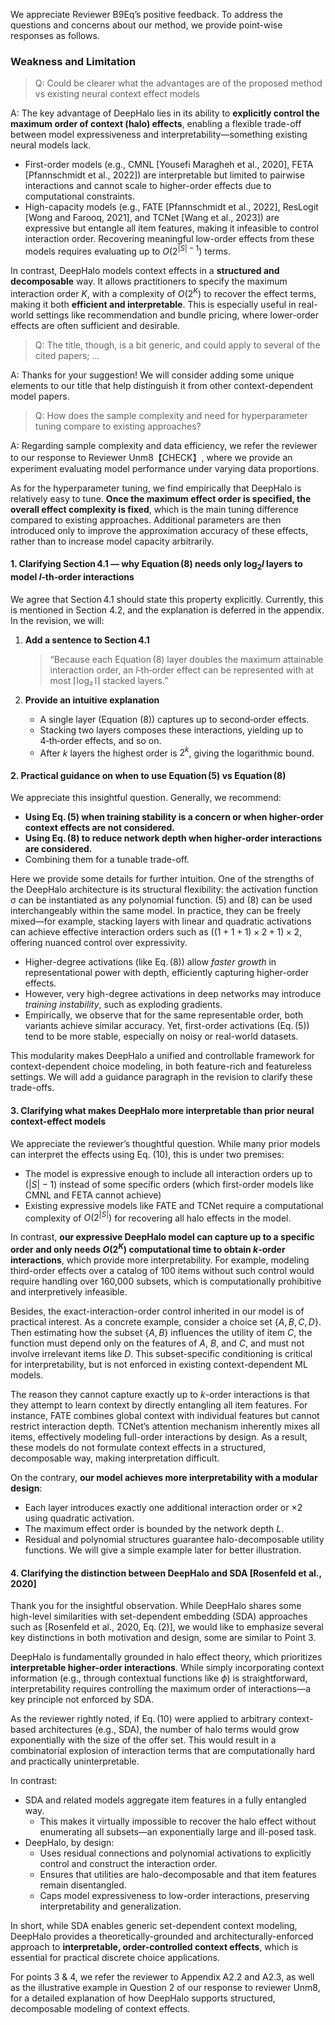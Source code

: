 We appreciate Reviewer B9Eq’s positive feedback. To address the questions and concerns about our method, we provide point-wise responses as follows.

### Weakness and Limitation

> Q: Could be clearer what the advantages are of the proposed method vs existing neural context effect models

A: The key advantage of DeepHalo lies in its ability to **explicitly control the maximum order of context (halo) effects**, enabling a flexible trade-off between model expressiveness and interpretability—something existing neural models lack.

- First-order models (e.g., CMNL [Yousefi Maragheh et al., 2020], FETA [Pfannschmidt et al., 2022]) are interpretable but limited to pairwise interactions and cannot scale to higher-order effects due to computational constraints.
- High-capacity models (e.g., FATE [Pfannschmidt et al., 2022], ResLogit [Wong and Farooq, 2021], and TCNet [Wang et al., 2023]) are expressive but entangle all item features, making it infeasible to control interaction order. Recovering meaningful low-order effects from these models requires evaluating up to $O(2^{|S|-1})$ terms.

In contrast, DeepHalo models context effects in a **structured and decomposable** way. It allows practitioners to specify the maximum interaction order $K$, with a complexity of $O(2^K)$ to recover the effect terms, making it both **efficient and interpretable**. This is especially useful in real-world settings like recommendation and bundle pricing, where lower-order effects are often sufficient and desirable.

> Q: The title, though, is a bit generic, and could apply to several of the cited papers; ...

A: Thanks for your suggestion! We will consider adding some unique elements to our title that help distinguish it from other context-dependent model papers.

> Q: How does the sample complexity and need for hyperparameter tuning compare to existing approaches?

A: Regarding sample complexity and data efficiency, we refer the reviewer to our response to Reviewer Unm8【CHECK】, where we provide an experiment evaluating model performance under varying data proportions.

As for the hyperparameter tuning, we find empirically that DeepHalo is relatively easy to tune. **Once the maximum effect order is specified, the overall effect complexity is fixed**, which is the main tuning difference compared to existing approaches. Additional parameters are then introduced only to improve the approximation accuracy of these effects, rather than to increase model capacity arbitrarily. 

#### 1. Clarifying Section 4.1 — why Equation (8) needs only $\log_2l$ layers to model $l$‑th‑order interactions

We agree that Section 4.1 should state this property explicitly. Currently, this is mentioned in Section 4.2, and the explanation is deferred in the appendix. 
In the revision, we will:

1) **Add a sentence to Section 4.1**  
   > “Because each Equation (8) layer doubles the maximum attainable interaction order, an *l*‑th‑order effect can be represented with at most ⌈log₂ l⌉ stacked layers.”

2) **Provide an intuitive explanation**  
   - A single layer (Equation (8)) captures up to second‑order effects.  
   - Stacking two layers composes these interactions, yielding up to 4‑th‑order effects, and so on.  
   - After *k* layers the highest order is $2^{k}$, giving the logarithmic bound.


#### 2. Practical guidance on when to use Equation (5) vs Equation (8)

We appreciate this insightful question. Generally, we recommend:

- **Using Eq. (5) when training stability is a concern or when higher-order context effects are not considered.**
- **Using Eq. (8) to reduce network depth when higher-order interactions are considered.**
- Combining them for a tunable trade-off.

Here we provide some details for further intuition. One of the strengths of the DeepHalo architecture is its structural flexibility: the activation function σ can be instantiated as any polynomial function. (5) and (8) can be used interchangeably within the same model. In practice, they can be freely mixed—for example, stacking layers with linear and quadratic activations can achieve effective interaction orders such as $((1+1+1)\times2+1)\times2$, offering nuanced control over expressivity.

- Higher-degree activations (like Eq. (8)) allow *faster growth* in representational power with depth, efficiently capturing higher-order effects.
- However, very high-degree activations in deep networks may introduce *training instability*, such as exploding gradients.
- Empirically, we observe that for the same representable order, both variants achieve similar accuracy. Yet, first-order activations (Eq. (5)) tend to be more stable, especially on noisy or real-world datasets.

This modularity makes DeepHalo a unified and controllable framework for context-dependent choice modeling, in both feature-rich and featureless settings. We will add a guidance paragraph in the revision to clarify these trade-offs.

#### 3. Clarifying what makes DeepHalo more interpretable than prior neural context-effect models
We appreciate the reviewer’s thoughtful question. While many prior models can interpret the effects using Eq. (10), this is under two premises:
- The model is expressive enough to include all interaction orders up to $(|S|-1)$ instead of some specific orders (which first-order models like CMNL and FETA cannot achieve)
- Existing expressive models like FATE and TCNet require a computational complexity of $O(2^{|S|})$ for recovering all halo effects in the model.

In contrast, **our expressive DeepHalo model can capture up to a specific order and only needs $O(2^K)$ computational time to obtain $k$-order interactions**, which provide more interpretability. For example, modeling third-order effects over a catalog of 100 items without such control would require handling over 160,000 subsets, which is computationally prohibitive and interpretively infeasible.

Besides, the exact-interaction-order control inherited in our model is of practical interest. As a concrete example, consider a choice set $\{A, B, C, D\}$. Then estimating how the subset $\{A, B\}$ influences the utility of item $C$, the function must depend only on the features of $A$, $B$, and $C$, and must not involve irrelevant items like $D$. This subset-specific conditioning is critical for interpretability, but is not enforced in existing context-dependent ML models. 

The reason they cannot capture exactly up to $k$-order interactions is that they attempt to learn context by directly entangling all item features. For instance, FATE combines global context with individual features but cannot restrict interaction depth. TCNet’s attention mechanism inherently mixes all items, effectively modeling full-order interactions by design. As a result, these models do not formulate context effects in a structured, decomposable way, making interpretation difficult.

On the contrary, **our model achieves more interpretability with a modular design**:
- Each layer introduces exactly one additional interaction order or $\times 2$ using quadratic activation.
- The maximum effect order is bounded by the network depth $L$.
- Residual and polynomial structures guarantee halo-decomposable utility functions. We will give a simple example later for better illustration.


#### 4. Clarifying the distinction between DeepHalo and SDA [Rosenfeld et al., 2020]

Thank you for the insightful observation. While DeepHalo shares some high-level similarities with set-dependent embedding (SDA) approaches such as [Rosenfeld et al., 2020, Eq. (2)], we would like to emphasize several key distinctions in both motivation and design, some are similar to Point 3.

DeepHalo is fundamentally grounded in halo effect theory, which prioritizes **interpretable higher-order interactions**. While simply incorporating context information (e.g., through contextual functions like $\phi$) is straightforward, interpretability requires controlling the maximum order of interactions—a key principle not enforced by SDA.

As the reviewer rightly noted, if Eq. (10) were applied to arbitrary context-based architectures (e.g., SDA), the number of halo terms would grow exponentially with the size of the offer set. This would result in a combinatorial explosion of interaction terms that are computationally hard and practically uninterpretable.

In contrast:

- SDA and related models aggregate item features in a fully entangled way.
  - This makes it virtually impossible to recover the halo effect without enumerating all subsets—an exponentially large and ill-posed task.
- DeepHalo, by design:
  - Uses residual connections and polynomial activations to explicitly control and construct the interaction order.
  - Ensures that utilities are halo-decomposable and that item features remain disentangled.
  - Caps model expressiveness to low-order interactions, preserving interpretability and generalization.

In short, while SDA enables generic set-dependent context modeling, DeepHalo provides a theoretically-grounded and architecturally-enforced approach to **interpretable, order-controlled context effects**, which is essential for practical discrete choice applications. 

For points 3 & 4, we refer the reviewer to Appendix A2.2 and A2.3, as well as the illustrative example in Question 2 of our response to reviewer Unm8, for a detailed explanation of how DeepHalo supports structured, decomposable modeling of context effects.




